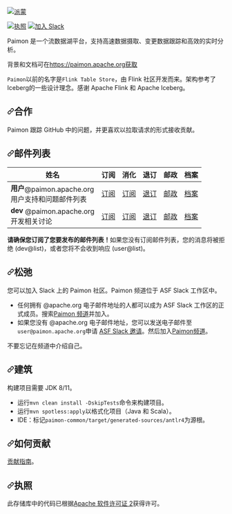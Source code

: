 <div class="Box-sc-g0xbh4-0 bJMeLZ js-snippet-clipboard-copy-unpositioned" data-hpc="true"><article class="markdown-body entry-content container-lg" itemprop="text"><p dir="auto"><a target="_blank" rel="noopener noreferrer nofollow" href="https://camo.githubusercontent.com/cb560110208326a739efba0818e79cadb95a30e73435588a101a5c3af601f4fe/68747470733a2f2f7061696d6f6e2e6170616368652e6f72672f6173736574732f7061696d6f6e5f626c75652e737667"><img src="https://camo.githubusercontent.com/cb560110208326a739efba0818e79cadb95a30e73435588a101a5c3af601f4fe/68747470733a2f2f7061696d6f6e2e6170616368652e6f72672f6173736574732f7061696d6f6e5f626c75652e737667" alt="派蒙" data-canonical-src="https://paimon.apache.org/assets/paimon_blue.svg" style="max-width: 100%;"></a></p>
<p dir="auto"><a href="https://www.apache.org/licenses/LICENSE-2.0.html" rel="nofollow"><img src="https://camo.githubusercontent.com/3e787ad45f0862131e82fe26cfdf93deb2c5fbdd320f047942fa916088cc716e/68747470733a2f2f696d672e736869656c64732e696f2f62616467652f6c6963656e73652d417061636865253230322d3445423142412e737667" alt="执照" data-canonical-src="https://img.shields.io/badge/license-Apache%202-4EB1BA.svg" style="max-width: 100%;"></a>
<a href="https://the-asf.slack.com/archives/C053Q2NCW8G" rel="nofollow"><img src="https://camo.githubusercontent.com/21134ce22db8dc96c8ffed33cbfe3912dd1a17cf81c747983fbcad9769ac6509/68747470733a2f2f696d672e736869656c64732e696f2f62616467652f736c61636b2d6a6f696e2d6f72616e67652e737667" alt="加入 Slack" data-canonical-src="https://img.shields.io/badge/slack-join-orange.svg" style="max-width: 100%;"></a></p>
<p dir="auto"><font style="vertical-align: inherit;"><font style="vertical-align: inherit;">Paimon 是一个流数据湖平台，支持高速数据摄取、变更数据跟踪和高效的实时分析。</font></font></p>
<p dir="auto"><font style="vertical-align: inherit;"><font style="vertical-align: inherit;">背景和文档可在</font></font><a href="https://paimon.apache.org" rel="nofollow"><font style="vertical-align: inherit;"><font style="vertical-align: inherit;">https://paimon.apache.org获取</font></font></a></p>
<p dir="auto"><code>Paimon</code><font style="vertical-align: inherit;"><font style="vertical-align: inherit;">以前的名字是</font></font><code>Flink Table Store</code><font style="vertical-align: inherit;"><font style="vertical-align: inherit;">，由 Flink 社区开发而来。</font><font style="vertical-align: inherit;">架构参考了Iceberg的一些设计理念。</font><font style="vertical-align: inherit;">感谢 Apache Flink 和 Apache Iceberg。</font></font></p>
<h2 tabindex="-1" dir="auto"><a id="user-content-collaboration" class="anchor" aria-hidden="true" tabindex="-1" href="#collaboration"><svg class="octicon octicon-link" viewBox="0 0 16 16" version="1.1" width="16" height="16" aria-hidden="true"><path d="m7.775 3.275 1.25-1.25a3.5 3.5 0 1 1 4.95 4.95l-2.5 2.5a3.5 3.5 0 0 1-4.95 0 .751.751 0 0 1 .018-1.042.751.751 0 0 1 1.042-.018 1.998 1.998 0 0 0 2.83 0l2.5-2.5a2.002 2.002 0 0 0-2.83-2.83l-1.25 1.25a.751.751 0 0 1-1.042-.018.751.751 0 0 1-.018-1.042Zm-4.69 9.64a1.998 1.998 0 0 0 2.83 0l1.25-1.25a.751.751 0 0 1 1.042.018.751.751 0 0 1 .018 1.042l-1.25 1.25a3.5 3.5 0 1 1-4.95-4.95l2.5-2.5a3.5 3.5 0 0 1 4.95 0 .751.751 0 0 1-.018 1.042.751.751 0 0 1-1.042.018 1.998 1.998 0 0 0-2.83 0l-2.5 2.5a1.998 1.998 0 0 0 0 2.83Z"></path></svg></a><font style="vertical-align: inherit;"><font style="vertical-align: inherit;">合作</font></font></h2>
<p dir="auto"><font style="vertical-align: inherit;"><font style="vertical-align: inherit;">Paimon 跟踪 GitHub 中的问题，并更喜欢以拉取请求的形式接收贡献。</font></font></p>
<h2 tabindex="-1" dir="auto"><a id="user-content-mailing-lists" class="anchor" aria-hidden="true" tabindex="-1" href="#mailing-lists"><svg class="octicon octicon-link" viewBox="0 0 16 16" version="1.1" width="16" height="16" aria-hidden="true"><path d="m7.775 3.275 1.25-1.25a3.5 3.5 0 1 1 4.95 4.95l-2.5 2.5a3.5 3.5 0 0 1-4.95 0 .751.751 0 0 1 .018-1.042.751.751 0 0 1 1.042-.018 1.998 1.998 0 0 0 2.83 0l2.5-2.5a2.002 2.002 0 0 0-2.83-2.83l-1.25 1.25a.751.751 0 0 1-1.042-.018.751.751 0 0 1-.018-1.042Zm-4.69 9.64a1.998 1.998 0 0 0 2.83 0l1.25-1.25a.751.751 0 0 1 1.042.018.751.751 0 0 1 .018 1.042l-1.25 1.25a3.5 3.5 0 1 1-4.95-4.95l2.5-2.5a3.5 3.5 0 0 1 4.95 0 .751.751 0 0 1-.018 1.042.751.751 0 0 1-1.042.018 1.998 1.998 0 0 0-2.83 0l-2.5 2.5a1.998 1.998 0 0 0 0 2.83Z"></path></svg></a><font style="vertical-align: inherit;"><font style="vertical-align: inherit;">邮件列表</font></font></h2>
<table>
  <thead>
    <tr><th><font style="vertical-align: inherit;"><font style="vertical-align: inherit;">姓名</font></font></th>
    <th><font style="vertical-align: inherit;"><font style="vertical-align: inherit;">订阅</font></font></th>
    <th><font style="vertical-align: inherit;"><font style="vertical-align: inherit;">消化</font></font></th>
    <th><font style="vertical-align: inherit;"><font style="vertical-align: inherit;">退订</font></font></th>
    <th><font style="vertical-align: inherit;"><font style="vertical-align: inherit;">邮政</font></font></th>
    <th><font style="vertical-align: inherit;"><font style="vertical-align: inherit;">档案</font></font></th>
  </tr></thead>
  <tbody><tr>
    <td>
      <strong><font style="vertical-align: inherit;"><font style="vertical-align: inherit;">用户</font></font></strong><font style="vertical-align: inherit;"><font style="vertical-align: inherit;">@paimon.apache.org</font></font><br><font style="vertical-align: inherit;"><font style="vertical-align: inherit;">
      用户支持和问题邮件列表
    </font></font></td>
    <td><i></i> <a href="mailto:user-subscribe@paimon.apache.org"><font style="vertical-align: inherit;"><font style="vertical-align: inherit;">订阅</font></font></a></td>
    <td><i></i> <a href="mailto:user-digest-subscribe@paimon.apache.org"><font style="vertical-align: inherit;"><font style="vertical-align: inherit;">订阅</font></font></a></td>
    <td><i></i> <a href="mailto:user-unsubscribe@paimon.apache.org"><font style="vertical-align: inherit;"><font style="vertical-align: inherit;">退订</font></font></a></td>
    <td><i></i> <a href="mailto:user@paimon.apache.org"><font style="vertical-align: inherit;"><font style="vertical-align: inherit;">邮政</font></font></a></td>
    <td>
      <a href="https://lists.apache.org/list.html?user@paimon.apache.org" rel="nofollow"><font style="vertical-align: inherit;"><font style="vertical-align: inherit;">档案</font></font></a>
    </td>
  </tr>
  <tr>
    <td>
      <strong><font style="vertical-align: inherit;"><font style="vertical-align: inherit;">dev</font></font></strong><font style="vertical-align: inherit;"><font style="vertical-align: inherit;"> @paimon.apache.org</font></font><br><font style="vertical-align: inherit;"><font style="vertical-align: inherit;">
      开发相关讨论
    </font></font></td>
    <td><i></i> <a href="mailto:dev-subscribe@paimon.apache.org"><font style="vertical-align: inherit;"><font style="vertical-align: inherit;">订阅</font></font></a></td>
    <td><i></i> <a href="mailto:dev-digest-subscribe@paimon.apache.org"><font style="vertical-align: inherit;"><font style="vertical-align: inherit;">订阅</font></font></a></td>
    <td><i></i> <a href="mailto:dev-unsubscribe@paimon.apache.org"><font style="vertical-align: inherit;"><font style="vertical-align: inherit;">退订</font></font></a></td>
    <td><i></i> <a href="mailto:dev@paimon.apache.org"><font style="vertical-align: inherit;"><font style="vertical-align: inherit;">邮政</font></font></a></td>
    <td>
      <a href="https://lists.apache.org/list.html?dev@paimon.apache.org" rel="nofollow"><font style="vertical-align: inherit;"><font style="vertical-align: inherit;">档案</font></font></a>
    </td>
  </tr>
</tbody></table>
<p dir="auto"><b><font style="vertical-align: inherit;"><font style="vertical-align: inherit;">请确保您订阅了您要发布的邮件列表！</font></font></b><font style="vertical-align: inherit;"><font style="vertical-align: inherit;">如果您没有订阅邮件列表，您的消息将被拒绝 (dev@list)，或者您将不会收到响应 (user@list)。</font></font></p>
<h2 tabindex="-1" dir="auto"><a id="user-content-slack" class="anchor" aria-hidden="true" tabindex="-1" href="#slack"><svg class="octicon octicon-link" viewBox="0 0 16 16" version="1.1" width="16" height="16" aria-hidden="true"><path d="m7.775 3.275 1.25-1.25a3.5 3.5 0 1 1 4.95 4.95l-2.5 2.5a3.5 3.5 0 0 1-4.95 0 .751.751 0 0 1 .018-1.042.751.751 0 0 1 1.042-.018 1.998 1.998 0 0 0 2.83 0l2.5-2.5a2.002 2.002 0 0 0-2.83-2.83l-1.25 1.25a.751.751 0 0 1-1.042-.018.751.751 0 0 1-.018-1.042Zm-4.69 9.64a1.998 1.998 0 0 0 2.83 0l1.25-1.25a.751.751 0 0 1 1.042.018.751.751 0 0 1 .018 1.042l-1.25 1.25a3.5 3.5 0 1 1-4.95-4.95l2.5-2.5a3.5 3.5 0 0 1 4.95 0 .751.751 0 0 1-.018 1.042.751.751 0 0 1-1.042.018 1.998 1.998 0 0 0-2.83 0l-2.5 2.5a1.998 1.998 0 0 0 0 2.83Z"></path></svg></a><font style="vertical-align: inherit;"><font style="vertical-align: inherit;">松弛</font></font></h2>
<p dir="auto"><font style="vertical-align: inherit;"><font style="vertical-align: inherit;">您可以加入 Slack 上的 Paimon 社区。</font><font style="vertical-align: inherit;">Paimon 频道位于 ASF Slack 工作区中。</font></font></p>
<ul dir="auto">
<li><font style="vertical-align: inherit;"><font style="vertical-align: inherit;">任何拥有 @apache.org 电子邮件地址的人都可以成为 ASF Slack 工作区的正式成员。</font><font style="vertical-align: inherit;">搜索</font></font><a href="https://the-asf.slack.com/archives/C053Q2NCW8G" rel="nofollow"><font style="vertical-align: inherit;"><font style="vertical-align: inherit;">Paimon 频道</font></font></a><font style="vertical-align: inherit;"><font style="vertical-align: inherit;">并加入。</font></font></li>
<li><font style="vertical-align: inherit;"><font style="vertical-align: inherit;">如果您没有 @apache.org 电子邮件地址，您可以发送电子邮件至</font></font><code>user@paimon.apache.org</code><font style="vertical-align: inherit;"><font style="vertical-align: inherit;">申请
</font></font><a href="https://infra.apache.org/slack.html" rel="nofollow"><font style="vertical-align: inherit;"><font style="vertical-align: inherit;">ASF Slack 邀请</font></font></a><font style="vertical-align: inherit;"><font style="vertical-align: inherit;">。</font><font style="vertical-align: inherit;">然后加入</font></font><a href="https://the-asf.slack.com/archives/C053Q2NCW8G" rel="nofollow"><font style="vertical-align: inherit;"><font style="vertical-align: inherit;">Paimon频道</font></font></a><font style="vertical-align: inherit;"><font style="vertical-align: inherit;">。</font></font></li>
</ul>
<p dir="auto"><font style="vertical-align: inherit;"><font style="vertical-align: inherit;">不要忘记在频道中介绍自己。</font></font></p>
<h2 tabindex="-1" dir="auto"><a id="user-content-building" class="anchor" aria-hidden="true" tabindex="-1" href="#building"><svg class="octicon octicon-link" viewBox="0 0 16 16" version="1.1" width="16" height="16" aria-hidden="true"><path d="m7.775 3.275 1.25-1.25a3.5 3.5 0 1 1 4.95 4.95l-2.5 2.5a3.5 3.5 0 0 1-4.95 0 .751.751 0 0 1 .018-1.042.751.751 0 0 1 1.042-.018 1.998 1.998 0 0 0 2.83 0l2.5-2.5a2.002 2.002 0 0 0-2.83-2.83l-1.25 1.25a.751.751 0 0 1-1.042-.018.751.751 0 0 1-.018-1.042Zm-4.69 9.64a1.998 1.998 0 0 0 2.83 0l1.25-1.25a.751.751 0 0 1 1.042.018.751.751 0 0 1 .018 1.042l-1.25 1.25a3.5 3.5 0 1 1-4.95-4.95l2.5-2.5a3.5 3.5 0 0 1 4.95 0 .751.751 0 0 1-.018 1.042.751.751 0 0 1-1.042.018 1.998 1.998 0 0 0-2.83 0l-2.5 2.5a1.998 1.998 0 0 0 0 2.83Z"></path></svg></a><font style="vertical-align: inherit;"><font style="vertical-align: inherit;">建筑</font></font></h2>
<p dir="auto"><font style="vertical-align: inherit;"><font style="vertical-align: inherit;">构建项目需要 JDK 8/11。</font></font></p>
<ul dir="auto">
<li><font style="vertical-align: inherit;"><font style="vertical-align: inherit;">运行</font></font><code>mvn clean install -DskipTests</code><font style="vertical-align: inherit;"><font style="vertical-align: inherit;">命令来构建项目。</font></font></li>
<li><font style="vertical-align: inherit;"><font style="vertical-align: inherit;">运行</font></font><code>mvn spotless:apply</code><font style="vertical-align: inherit;"><font style="vertical-align: inherit;">以格式化项目（Java 和 Scala）。</font></font></li>
<li><font style="vertical-align: inherit;"><font style="vertical-align: inherit;">IDE：标记</font></font><code>paimon-common/target/generated-sources/antlr4</code><font style="vertical-align: inherit;"><font style="vertical-align: inherit;">为源根。</font></font></li>
</ul>
<h2 tabindex="-1" dir="auto"><a id="user-content-how-to-contribute" class="anchor" aria-hidden="true" tabindex="-1" href="#how-to-contribute"><svg class="octicon octicon-link" viewBox="0 0 16 16" version="1.1" width="16" height="16" aria-hidden="true"><path d="m7.775 3.275 1.25-1.25a3.5 3.5 0 1 1 4.95 4.95l-2.5 2.5a3.5 3.5 0 0 1-4.95 0 .751.751 0 0 1 .018-1.042.751.751 0 0 1 1.042-.018 1.998 1.998 0 0 0 2.83 0l2.5-2.5a2.002 2.002 0 0 0-2.83-2.83l-1.25 1.25a.751.751 0 0 1-1.042-.018.751.751 0 0 1-.018-1.042Zm-4.69 9.64a1.998 1.998 0 0 0 2.83 0l1.25-1.25a.751.751 0 0 1 1.042.018.751.751 0 0 1 .018 1.042l-1.25 1.25a3.5 3.5 0 1 1-4.95-4.95l2.5-2.5a3.5 3.5 0 0 1 4.95 0 .751.751 0 0 1-.018 1.042.751.751 0 0 1-1.042.018 1.998 1.998 0 0 0-2.83 0l-2.5 2.5a1.998 1.998 0 0 0 0 2.83Z"></path></svg></a><font style="vertical-align: inherit;"><font style="vertical-align: inherit;">如何贡献</font></font></h2>
<p dir="auto"><a href="https://paimon.apache.org/docs/master/project/contributing/" rel="nofollow"><font style="vertical-align: inherit;"><font style="vertical-align: inherit;">贡献指南</font></font></a><font style="vertical-align: inherit;"><font style="vertical-align: inherit;">。</font></font></p>
<h2 tabindex="-1" dir="auto"><a id="user-content-license" class="anchor" aria-hidden="true" tabindex="-1" href="#license"><svg class="octicon octicon-link" viewBox="0 0 16 16" version="1.1" width="16" height="16" aria-hidden="true"><path d="m7.775 3.275 1.25-1.25a3.5 3.5 0 1 1 4.95 4.95l-2.5 2.5a3.5 3.5 0 0 1-4.95 0 .751.751 0 0 1 .018-1.042.751.751 0 0 1 1.042-.018 1.998 1.998 0 0 0 2.83 0l2.5-2.5a2.002 2.002 0 0 0-2.83-2.83l-1.25 1.25a.751.751 0 0 1-1.042-.018.751.751 0 0 1-.018-1.042Zm-4.69 9.64a1.998 1.998 0 0 0 2.83 0l1.25-1.25a.751.751 0 0 1 1.042.018.751.751 0 0 1 .018 1.042l-1.25 1.25a3.5 3.5 0 1 1-4.95-4.95l2.5-2.5a3.5 3.5 0 0 1 4.95 0 .751.751 0 0 1-.018 1.042.751.751 0 0 1-1.042.018 1.998 1.998 0 0 0-2.83 0l-2.5 2.5a1.998 1.998 0 0 0 0 2.83Z"></path></svg></a><font style="vertical-align: inherit;"><font style="vertical-align: inherit;">执照</font></font></h2>
<p dir="auto"><font style="vertical-align: inherit;"><font style="vertical-align: inherit;">此存储库中的代码已根据</font></font><a href="/apache/incubator-paimon/blob/master/LICENSE"><font style="vertical-align: inherit;"><font style="vertical-align: inherit;">Apache 软件许可证 2</font></font></a><font style="vertical-align: inherit;"><font style="vertical-align: inherit;">获得许可。</font></font></p>
</article></div>

